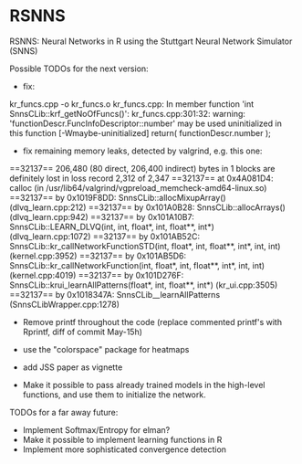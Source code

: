 RSNNS
=====

RSNNS: Neural Networks in R using the Stuttgart Neural Network Simulator (SNNS)

Possible TODOs for the next version:

- fix:

kr_funcs.cpp -o kr_funcs.o
kr_funcs.cpp: In member function 'int SnnsCLib::krf_getNoOfFuncs()':
kr_funcs.cpp:301:32: warning: 'functionDescr.FuncInfoDescriptor::number' may be used uninitialized in this function [-Wmaybe-uninitialized]
   return( functionDescr.number );

- fix remaining memory leaks, detected by valgrind, e.g. this one:

==32137== 206,480 (80 direct, 206,400 indirect) bytes in 1 blocks are definitely lost in loss record 2,312 of 2,347
==32137==    at 0x4A081D4: calloc (in /usr/lib64/valgrind/vgpreload_memcheck-amd64-linux.so)
==32137==    by 0x1019F8DD: SnnsCLib::allocMixupArray() (dlvq_learn.cpp:212)
==32137==    by 0x101A0B28: SnnsCLib::allocArrays() (dlvq_learn.cpp:942)
==32137==    by 0x101A10B7: SnnsCLib::LEARN_DLVQ(int, int, float*, int, float**, int*) (dlvq_learn.cpp:1072)
==32137==    by 0x101AB52C: SnnsCLib::kr_callNetworkFunctionSTD(int, float*, int, float**, int*, int, int) (kernel.cpp:3952)
==32137==    by 0x101AB5D6: SnnsCLib::kr_callNetworkFunction(int, float*, int, float**, int*, int, int) (kernel.cpp:4019)
==32137==    by 0x101D276F: SnnsCLib::krui_learnAllPatterns(float*, int, float**, int*) (kr_ui.cpp:3505)
==32137==    by 0x1018347A: SnnsCLib__learnAllPatterns (SnnsCLibWrapper.cpp:1278)

- Remove printf throughout the code (replace commented printf's with Rprintf, diff of commit May-15h)
- use the "colorspace" package for heatmaps
- add JSS paper as vignette

- Make it possible to pass already trained models in the high-level functions, and use them to initialize the network.

TODOs for a far away future:

- Implement Softmax/Entropy for elman?
- Make it possible to implement learning functions in R
- Implement more sophisticated convergence detection
